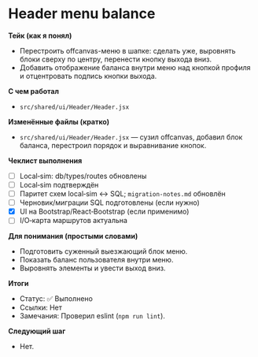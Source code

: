 # Header menu balance

**Тейк (как я понял)**
- Перестроить offcanvas-меню в шапке: сделать уже, выровнять блоки сверху по центру, перенести кнопку выхода вниз.
- Добавить отображение баланса внутри меню над кнопкой профиля и отцентровать подпись кнопки выхода.

**С чем работал**
- `src/shared/ui/Header/Header.jsx`

**Изменённые файлы (кратко)**
- `src/shared/ui/Header/Header.jsx` — сузил offcanvas, добавил блок баланса, перестроил порядок и выравнивание кнопок.

**Чеклист выполнения**
- [ ] Local‑sim: db/types/routes обновлены
- [ ] Local‑sim подтверждён
- [ ] Паритет схем local‑sim ↔ SQL; `migration-notes.md` обновлён
- [ ] Черновик/миграции SQL подготовлены (если нужно)
- [x] UI на Bootstrap/React‑Bootstrap (если применимо)
- [ ] I/O‑карта маршрутов актуальна

**Для понимания (простыми словами)**
- Подготовить суженный выезжающий блок меню.
- Показать баланс пользователя внутри меню.
- Выровнять элементы и увести выход вниз.

**Итоги**
- Статус: ✅ Выполнено
- Ссылки: Нет
- Замечания: Проверил eslint (`npm run lint`).

**Следующий шаг**
- Нет.
